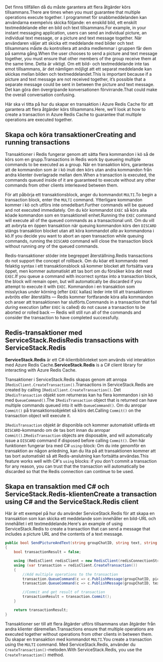 <span data-ttu-id="8856b-101">Det finns tillfällen då du måste garantera att flera åtgärder körs tillsammans.</span><span class="sxs-lookup"><span data-stu-id="8856b-101">There are times when you must guarantee that multiple operations execute together.</span></span> <span data-ttu-id="8856b-102">I programmet för snabbmeddelanden kan användarna exempelvis skicka följande: en enskild bild, ett enskilt textmeddelande eller en bild och text tillsammans.</span><span class="sxs-lookup"><span data-stu-id="8856b-102">For example, in your instant messaging application, users can send an individual picture, an individual text message, or a picture and text message together.</span></span> <span data-ttu-id="8856b-103">När användaren väljer att skicka ett meddelande med bilder och text tillsammans måste du kontrollera att andra medlemmar i gruppen får dem på samma gång.</span><span class="sxs-lookup"><span data-stu-id="8856b-103">When the user chooses to send a picture and text message together, you must ensure that other members of the group receive them at the same time.</span></span> <span data-ttu-id="8856b-104">Detta är viktigt. Om ett bild- och textmeddelande inte tas emot tillsammans, är det nämligen möjligt att ett separat meddelande kan skickas mellan bilden och textmeddelandet.</span><span class="sxs-lookup"><span data-stu-id="8856b-104">This is important because if a picture and text message are not received together, it’s possible that a separate message could be sent in between the picture and text message.</span></span> <span data-ttu-id="8856b-105">Det kan göra den övergripande konversationen förvirrande.</span><span class="sxs-lookup"><span data-stu-id="8856b-105">That could make the overall conversation confusing.</span></span>

<span data-ttu-id="8856b-106">Här ska vi titta på hur du skapar en transaktion i Azure Redis Cache för att garantera att flera åtgärder körs tillsammans.</span><span class="sxs-lookup"><span data-stu-id="8856b-106">Here, we'll look at how to create a transaction in Azure Redis Cache to guarantee that multiple operations are executed together.</span></span>

## <a name="creating-and-running-transactions"></a><span data-ttu-id="8856b-107">Skapa och köra transaktioner</span><span class="sxs-lookup"><span data-stu-id="8856b-107">Creating and running transactions</span></span>

<span data-ttu-id="8856b-108">Transaktioner i Redis fungerar genom att sätta flera kommandon i kö så de körs som en grupp.</span><span class="sxs-lookup"><span data-stu-id="8856b-108">Transactions in Redis work by queueing multiple commands to be executed as a group.</span></span> <span data-ttu-id="8856b-109">När en transaktion körs, garanteras att de kommandon som är i kö inuti den körs utan andra kommandon från andra klienter överlagrade mellan dem.</span><span class="sxs-lookup"><span data-stu-id="8856b-109">When a transaction is executed, the commands queued inside of it are guaranteed to execute without any other commands from other clients interleaved between them.</span></span>

<span data-ttu-id="8856b-110">För att påbörja ett transaktionsblock, anger du kommandot `MULTI`.</span><span class="sxs-lookup"><span data-stu-id="8856b-110">To begin a transaction block, enter the `MULTI` command.</span></span> <span data-ttu-id="8856b-111">Ytterligare kommandon kommer i kö och utförs inte omedelbart.</span><span class="sxs-lookup"><span data-stu-id="8856b-111">Further commands will be queued and not executed immediately.</span></span> <span data-ttu-id="8856b-112">Om du kör kommandot `EXEC` så körs alla köade kommandon som en transaktionell enhet.</span><span class="sxs-lookup"><span data-stu-id="8856b-112">Running the `EXEC` command will execute all of the queued commands as a transactional unit.</span></span> <span data-ttu-id="8856b-113">Om du vill att avbryta en öppen transaktion när queuing kommandon körs den `DISCARD` stängs transaktion blocket utan att köra kommandot _alla_ av kommandona i kö.</span><span class="sxs-lookup"><span data-stu-id="8856b-113">If you decide you want to abort an open transaction while queuing commands, running the `DISCARD` command will close the transaction block without running _any_ of the queued commands.</span></span>

<span data-ttu-id="8856b-114">Redis-transaktioner stöder inte begreppet återställning.</span><span class="sxs-lookup"><span data-stu-id="8856b-114">Redis transactions do not support the concept of rollback.</span></span> <span data-ttu-id="8856b-115">Om du köar ett kommando med felaktig syntax i ett transaktionsblock så kommer blocket att fortsätta vara öppet, men kommer automatiskt att tas bort om du försöker köra det med `EXEC`.</span><span class="sxs-lookup"><span data-stu-id="8856b-115">If you queue a command with incorrect syntax into a transaction block, the block will remain open, but will automatically be discarded if you attempt to execute it with `EXEC`.</span></span> <span data-ttu-id="8856b-116">Kommandon i en transaktion som misslyckas _under_ körning (efter `EXEC` kallas) leder inte till att transaktionen avbröts eller återställts &mdash; Redis kommer fortfarande köra alla kommandon och anser att transaktionen har slutförts.</span><span class="sxs-lookup"><span data-stu-id="8856b-116">Commands in a transaction that fail _during_ execution (after `EXEC` is called) do not cause a transaction to be aborted or rolled back &mdash; Redis will still run all of the commands and consider the transaction to have completed successfully.</span></span>

## <a name="redis-transactions-with-servicestackredis"></a><span data-ttu-id="8856b-117">Redis-transaktioner med ServiceStack.Redis</span><span class="sxs-lookup"><span data-stu-id="8856b-117">Redis transactions with ServiceStack.Redis</span></span>

<span data-ttu-id="8856b-118">**ServiceStack.Redis** är ett C#-klientbiblioteket som används vid interaktion med Azure Redis Cache.</span><span class="sxs-lookup"><span data-stu-id="8856b-118">**ServiceStack.Redis** is a C# client library for interacting with Azure Redis Cache.</span></span>

<span data-ttu-id="8856b-119">Transaktioner i ServiceStack.Redis skapas genom att anropa `IRedisClient.CreateTransaction()`.</span><span class="sxs-lookup"><span data-stu-id="8856b-119">Transactions in ServiceStack.Redis are created by calling `IRedisClient.CreateTransaction()`.</span></span> <span data-ttu-id="8856b-120">Det `IRedisTransaction` objekt som returneras kan ha flera kommandon i sin kö med `QueueCommand()`.</span><span class="sxs-lookup"><span data-stu-id="8856b-120">The `IRedisTransaction` object that is returned can have multiple commands queued into it with `QueueCommand()`.</span></span> <span data-ttu-id="8856b-121">Om du anropar `Commit()` på transaktionsobjektet så körs det.</span><span class="sxs-lookup"><span data-stu-id="8856b-121">Calling `Commit()` on the transaction object will execute it.</span></span>

<span data-ttu-id="8856b-122">`IRedisTransaction` objekt är disponibla och kommer automatiskt utfärda ett `DISCARD`-kommando om de tas bort innan du anropar `Commit()`.</span><span class="sxs-lookup"><span data-stu-id="8856b-122">`IRedisTransaction` objects are disposable, and will automatically issue a `DISCARD` command if disposed before calling `Commit()`.</span></span> <span data-ttu-id="8856b-123">Den här funktionen fungerar bra med C# `using`-block: Om du inte genomför en transaktion av någon anledning, kan du lita på att transaktionen kommer att tas bort automatiskt så att Redis-anslutning kan fortsätta användas.</span><span class="sxs-lookup"><span data-stu-id="8856b-123">This feature works well with C#'s `using` blocks: if you don't commit a transaction for any reason, you can trust that the transaction will automatically be discarded so that the Redis connection can continue to be used.</span></span>

## <a name="create-a-transaction-using-c-and-the-servicestackredis-client"></a><span data-ttu-id="8856b-124">Skapa en transaktion med C# och ServiceStack.Redis-klienten</span><span class="sxs-lookup"><span data-stu-id="8856b-124">Create a transaction using C# and the ServiceStack.Redis client</span></span>

<span data-ttu-id="8856b-125">Här är ett exempel på hur du använder ServiceStack.Redis för att skapa en transaktion som kan skicka ett meddelande som innehåller en bild-URL och innehållet i ett textmeddelande.</span><span class="sxs-lookup"><span data-stu-id="8856b-125">Here's an example of using ServiceStack.Redis to create a transaction that can send a message that includes a picture URL and the contents of a text message.</span></span>

```csharp
public bool SendPictureAndText(string groupChatID, string text, string pictureURL)
{
    bool transactionResult = false;

    using (RedisClient redisClient = new RedisClient(redisConnectionString))
    using (var transaction = redisClient.CreateTransaction())
    {
        //Add multiple operations to the transaction
        transaction.QueueCommand(c => c.PublishMessage(groupChatID, pictureURL));
        transaction.QueueCommand(c => c.PublishMessage(groupChatID, text));

        //Commit and get result of transaction
        transactionResult = transaction.Commit();
    }

    return transactionResult;
}
```

<span data-ttu-id="8856b-126">Transaktioner ser till att flera åtgärder utförs tillsammans utan åtgärder från andra klienter däremellan.</span><span class="sxs-lookup"><span data-stu-id="8856b-126">Transactions ensure that multiple operations are executed together without operations from other clients in between them.</span></span> <span data-ttu-id="8856b-127">Du skapar en transaktion med kommandot `MULTI`.</span><span class="sxs-lookup"><span data-stu-id="8856b-127">You create a transaction using the `MULTI` command.</span></span> <span data-ttu-id="8856b-128">Med ServiceStack.Redis, använder du `CreateTransaction()`-metoden.</span><span class="sxs-lookup"><span data-stu-id="8856b-128">With ServiceStack.Redis, you use the `CreateTransaction()` method.</span></span>